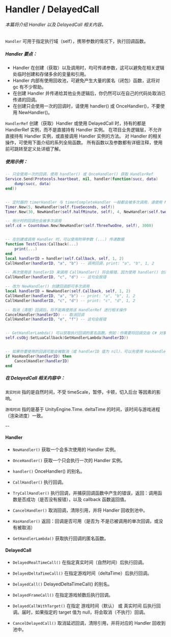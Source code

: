 # Handler / DelayedCall
###### 本篇将介绍 Handler 以及 DelayedCall 相关内容。

`Handler`
可用于指定执行域（self），携带参数的情况下，执行回调函数。

##### Handler 要点：

 - Handler 在创建（获取）以及调用时，均可传递参数，这可以避免在相关逻辑处临时创建和存储多余的变量和引用。
 - Handler 内部有使用回收池，可避免产生大量的匿名（闭包）函数，这将对 gc 有不少帮助。
 - 在创建 Handler 并传递给其他业务逻辑后，你仍然可以在自己的代码处取消已传递的回调。
 - 在创建只会使用一次的回调时，请使用 handler() 或 OnceHandler()，不要使用 NewHandler()。 

`HandlerRef`
创建（获取）Handler 或使用 DelayedCall 时，持有的都是 HandlerRef 实例，而不是直接持有 Handler 实例。
在项目业务逻辑层，不允许直接持有 Handler 实例，或直接调用 Handler 实例的方法。
对 Handler 的相关操作，可使用下面介绍的系列全局函数。
所有函数以及参数都有详细注释，使用前可跳转至定义处详细了解。

##### 使用示例：
```lua
-- 只会使用一次的回调，使用 handler() 或 OnceHandler() 获取 HandlerRef
Service.Send(Protocols.heartbeat, nil, handler(function(succ, data)
    dump(succ, data)
end))


-- 定时器的 timerHandler 与 timerCompleteHandler 一般都会被多次调用，请使用 NewHandler() 获取 HandlerRef
Timer.New(5, NewHandler(self.fiveSeconds, self))
Timer.New(30, NewHandler(self.halfMinute, self), 4, NewHandler(self.twoMinutes, self))

-- 倒计时的回调也会被多次调用
self.cd = Countdown.New(NewHandler(self.ThreeTwoOne, self), 3000)


-- 在创建或调用 Handler 时，可以使用附带参数 (...) 传递数据
function TestClass:Callback(...)
    print(...)
end
local handlerID = handler(self.Callback, self, 1, 2)
CallHandler(handlerID, "a", "b") -- 调用回调，print: "a", "b", 1, 2

-- 再次使用该 handlerID 来调用 CallHandler() 将会报错，因为使用 handler() 创建的回调只能单次使用
CallHandler(handlerID, "c", "d") -- 这句会报错

-- 改为 NewHandler() 创建回调即可多次调用
local handlerID = NewHandler(self.Callback, self, 1, 2)
CallHandler(handlerID, "a", "b") -- print: "a", "b", 1, 2
CallHandler(handlerID, "c", "d") -- print: "c", "d", 1, 2

-- 取消（清理）回调后，将不能再使用该 HandlerRef 进行相关操作
CancelHandler(handlerID) -- 取消回调
CallHandler(handlerID, "e", "f") -- 这句会报错


-- GetHandlerLambda() 可以获取执行回调的匿名函数。例如：你需要将回调交由 C# 对象执行
self.csObj:SetLuaCallback(GetHandlerLambda(handlerID))


-- 如果你要使用的回调可能会被取消（或 handlerID 值为 nil），可以先使用 HasHandler() 验证后再调用
if HasHandler(handlerID) then
    CancelHandler(handlerID)
end
```

##### 在 DelayedCall 相关内容中：
`真实时间` 指的是自然时间，不受 timeScale，暂停，卡顿，切入后台 等因素的影响。

`游戏时间` 指的是基于 UnityEngine.Time. deltaTime 的时间，该时间与游戏进程（渲染进度）一致。

--

#### Handler
 - `NewHandler()` 获取一个会多次使用的 Handler 实例。

 - `OnceHandler()` 获取一个只会执行一次的 Handler 实例。
 - `handler()` OnceHandler() 的别名。
 - `CallHandler()` 执行回调。
 - `TryCallHandler()` 执行回调，并捕获回调函数中产生的错误，返回：调用函数是否成功（是否没有报错），以及 callback 函数返回值。
 - `CancelHandler()` 取消回调，清除引用，并将 Handler 回收到池中。
 - `HasHandler()` 返回：回调是否可用（是否为 不是已被调用的单次回调，或没有被取消）
 - `GetHandlerLambda()` 获取执行回调的匿名函数。

#### DelayedCall
 - `DelayedRealTimeCall()` 在指定真实时间（自然时间）后执行回调。

 - `DelayedDeltaTimeCall()`  在指定游戏时间（deltaTime）后执行回调。
 - `DelayedCall()` DelayedDeltaTimeCall() 的别名。
 - `DelayedFrameCall()` 在指定游戏帧数后执行回调。
 - `DelayedCallWithTarget()` 在指定 游戏时间（默认） 或 真实时间 后执行回调。届时，如果指定的 target 值为 null，将会取消（不执行）回调。
 - `CancelDelayedCall()` 取消延迟回调，清除引用，并将对应的 Handler 回收到池中。


